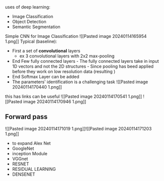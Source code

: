 uses of deep learning:
- Image Classification
- Object Detection
- Semantic Segmentation

Simple CNN for Image Classification 
![[Pasted image 20240114165954 1.png]]
Typical (baseline):
- First a set of **convolutional** layers
	- ex 3 convolutional layers with 2x2 max-pooling 
- End Few fully connected layers
	  - The fully connected layers take in input 1D vectors and not the 2D structures 
	  - Since pooling has beed applied before they work on low resolution data (resulting )
- End Softmax Layer can be added
- The parameters' identification is a challenging task
![[Pasted image 20240114170440 1.png]]

this has links can be useful 
![[Pasted image 20240114170541 1.png]]
![[Pasted image 20240114170946 1.png]]
## Forward pass
![[Pasted image 20240114171019 1.png]]![[Pasted image 20240114171203 1.png]]

- to expand Alex Net
- GoogleNet
- inception Module
- VGGnet
- RESNET
- RESIDUAL LEARNING 
- DENSENET
